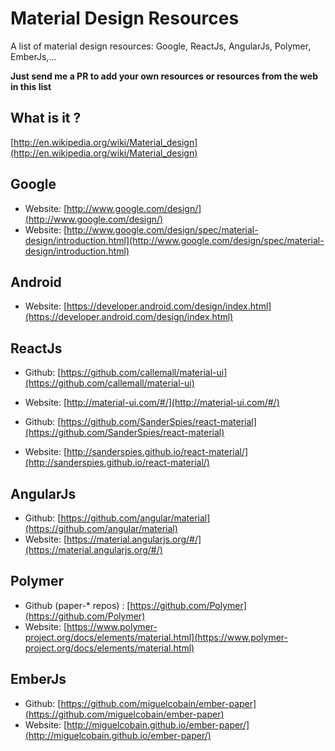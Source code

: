 # Material Design Resources

A list of material design resources: Google, ReactJs, AngularJs, Polymer, EmberJs,...

**Just send me a PR to add your own resources or resources from the web in this list**

## What is it ?

[http://en.wikipedia.org/wiki/Material_design](http://en.wikipedia.org/wiki/Material_design)

## Google

* Website: [http://www.google.com/design/](http://www.google.com/design/)
* Website: [http://www.google.com/design/spec/material-design/introduction.html](http://www.google.com/design/spec/material-design/introduction.html)

## Android

* Website: [https://developer.android.com/design/index.html](https://developer.android.com/design/index.html)

## ReactJs

* Github: [https://github.com/callemall/material-ui](https://github.com/callemall/material-ui)
* Website: [http://material-ui.com/#/](http://material-ui.com/#/)

* Github: [https://github.com/SanderSpies/react-material](https://github.com/SanderSpies/react-material)
* Website: [http://sanderspies.github.io/react-material/](http://sanderspies.github.io/react-material/)

## AngularJs

* Github: [https://github.com/angular/material](https://github.com/angular/material)
* Website: [https://material.angularjs.org/#/](https://material.angularjs.org/#/)

## Polymer

* Github (paper-* repos) : [https://github.com/Polymer](https://github.com/Polymer)
* Website: [https://www.polymer-project.org/docs/elements/material.html](https://www.polymer-project.org/docs/elements/material.html)

## EmberJs

* Github: [https://github.com/miguelcobain/ember-paper](https://github.com/miguelcobain/ember-paper)
* Website: [http://miguelcobain.github.io/ember-paper/](http://miguelcobain.github.io/ember-paper/)

